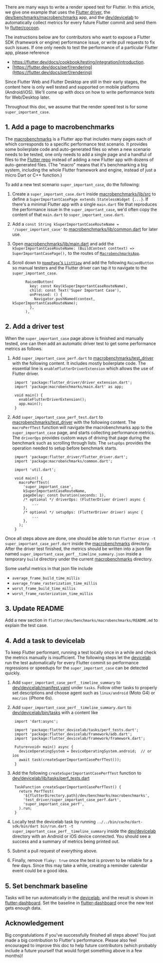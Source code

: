 There are many ways to write a render speed test for Flutter. In this article, we give one example that uses the [Flutter driver][flutter_driver], the [dev/benchmarks/macrobenchmarks][macrobenchmarks] app, and the [dev/devicelab][devicelab] to automatically collect metrics for every future Flutter commit and send them to [flutter/cocoon][cocoon].

The instructions below are for contributors who want to expose a Flutter SDK (framework or engine) performance issue, or write pull requests to fix such issues. If one only needs to test the performance of a particular Flutter app, please reference 
- https://flutter.dev/docs/cookbook/testing/integration/introduction.
- [https://flutter.dev/docs/perf/rendering](https://flutter.dev/docs/perf/rendering)

Since Flutter Web and Flutter Desktop are still in their early stages, the content here is only well tested and supported on mobile platforms (Android/iOS). We'll come up with docs on how to write performance tests for Web/Desktop later.

Throughout this doc, we assume that the render speed test is for some `super_important_case`.

## 1. Add a page to macrobenchmarks

The [macrobenchmarks][] is a Flutter app that includes many pages each of which corresponds to a specific performance test scenario. It provides some boilerplate code and auto-generated files so when a new scenario needs to be tested, one only needs to add a single page and a handful of files to the [Flutter repo][flutter_repo] instead of adding a new Flutter app with dozens of auto-generated files. (The "macro" means that it's benchmarking a big system, including the whole Flutter framework and engine, instead of just a micro Dart or C++ function.)

To add a new test scenario `super_important_case`, do the following:

1. Create a `super_important_case.dart` inside [macrobenchmarks/lib/src][] to define a `SuperImportantCasePage extends StatelessWidget {...}`.  If there's a minimal Flutter app with a single `main.dart` file that reproduces the performance issue in the `super_important_case`, we'd often copy the content of that `main.dart` to `super_important_case.dart`.
2. Add a `const String kSuperImportantCaseRouteName = '/super_important_case'` to [macrobenchmarks/lib/common.dart][] for later use.
3. Open [macrobenchmarks/lib/main.dart][] and add the `kSuperImportantCaseRouteName: (BuildContext conttext) => SuperImportantCasePage(),` to the routes of [`MacrobenchmarksApp`][].
4. Scroll down to [`HomePage`'s `ListView`][] and add the following `RaisedButton` so manual testers and the Flutter driver can tap it to navigate to the `super_important_case`.

			 RaisedButton(
			   key: const Key(kSuperImportantCaseRouteName),
			   child: const Text('Super Important Case'),
			   onPressed: () {
			     Navigator.pushNamed(context, kSuperImportantCaseRouteName);
			   },
			 ),

## 2. Add a driver test

When the `super_important_case` page above is finished and manually tested, one can then add an automatic driver test to get some performance metrics as follows.

1. Add `super_important_case_perf.dart` to [macrobenchmarks/test_driver][] with the following content. It includes mostly boilerplate code. The essential line is `enableFlutterDriverExtension` which allows the use of Flutter driver.

		import 'package:flutter_driver/driver_extension.dart';
		import 'package:macrobenchmarks/main.dart' as app;

		void main() {
		  enableFlutterDriverExtension();
		  app.main();
		}

2. Add `super_important_case_perf_test.dart` to [macrobenchmarks/test_driver][] with the following content. The `macroPerfTest` function will navigate the macrobenchmarks app to the `super_important_case` page, and starts collecting performance metrics. The `driverOps` provides custom ways of driving that page during the benchmark such as scrolling through lists. The `setupOps` provides the operation needed to setup before benchmark starts. 

		import 'package:flutter_driver/flutter_driver.dart';
		import 'package:macrobenchmarks/common.dart';

		import 'util.dart';

		void main() {
		  macroPerfTest(
		    'super_important_case',
		    kSuperImportantCaseRouteName,
		    pageDelay: const Duration(seconds: 1),
		    /* optional */ driverOps: (FlutterDriver driver) async {
				...
		    }, 
		    /* optional */ setupOps: (FlutterDriver driver) async {
				...
		    }, 
		  );
		}


Once all steps above are done, one should be able to run `flutter drive -t super_important_case_perf.dart` inside the [macrobenchmarks][] directory. After the driver test finished, the metrics should be written into a json file named `super_important_case_perf__timeline_summary.json` inside a temporary `build` directory under the current [macrobenchmarks][] directory.


<!--- TODO explain what these metrics mean in the future -->
Some useful metrics in that json file include
- `average_frame_build_time_millis`
- `average_frame_rasterization_time_millis`
- `worst_frame_build_time_millis`
- `worst_frame_rasterization_time_millis`

## 3. Update README

Add a new section in `flutter/dev/benchmarks/macrobenchmarks/README.md` to explain the test case. 

## 4. Add a task to devicelab

To keep Flutter performant, running a test locally once in a while and check the metrics manually is insufficient. The following steps let the [devicelab][] run the test automatically for every Flutter commit so performance regressions or speedups for the `super_important_case` can be detected quickly.

1. Add `super_important_case_perf__timeline_summary` to [dev/devicelab/manifest.yaml][] under `tasks`. Follow other tasks to properly set descriptions and choose agent such as `linux/android` (Moto G4) or `mac/ios` (iPhone 6s).

2. Add `super_important_case_perf__timeline_summary.dart` to [dev/devicelab/bin/tasks][] with a content like

		import 'dart:async';

		import 'package:flutter_devicelab/tasks/perf_tests.dart';
		import 'package:flutter_devicelab/framework/adb.dart';
		import 'package:flutter_devicelab/framework/framework.dart';

		Future<void> main() async {
		  deviceOperatingSystem = DeviceOperatingSystem.android;  // or ios
		  await task(createSuperImportantCasePerfTest());
		}

3. Add the following `createSuperImportantCasePerfTest` function to [dev/devicelab/lib/tasks/perf_tests.dart][]

		TaskFunction createSuperImportantCasePerfTest() {
		  return PerfTest(
		    '${flutterDirectory.path}/dev/benchmarks/macrobenchmarks',
		    'test_driver/super_important_case_perf.dart',
		    'super_important_case_perf',
		  ).run;
		}

4. Locally test the devicelab task by running `../../bin/cache/dart-sdk/bin/dart bin/run.dart -t super_important_case_perf__timeline_summary` inside the [dev/devicelab][devicelab] directory with an Android or iOS device connected. You should see a success and a summary of metrics being printed out.

5. Submit a pull request of everything above.

6. Finally, remove `flaky: true` once the test is proven to be reliable for a few days. Since this may take a while, creating a reminder calendar event could be a good idea.

## 5. Set benchmark baseline

Tasks will be run automatically in the [devicelab], and the result is shown in [flutter-dashboard]. Set the baseline in [flutter-dashboard] once the new test gets enough data. 

## Acknowledgement

Big congratulations if you've successfully finished all steps above! You just made a big contribution to Flutter's performance. Please also feel encouraged to improve this doc to help future contributors (which probably include a future yourself that would forget something above in a few months)!

<!-- Reference links below -->
[flutter_driver]: https://github.com/flutter/flutter/tree/master/packages/flutter_driver

[macrobenchmarks]: https://github.com/flutter/flutter/tree/master/dev/benchmarks/macrobenchmarks

[cocoon]: https://github.com/flutter/cocoon

[devicelab]: https://github.com/flutter/flutter/tree/master/dev/devicelab

[dev/devicelab/manifest.yaml]: https://github.com/flutter/flutter/tree/master/dev/devicelab/manifest.yaml

[flutter_repo]: https://github.com/flutter/flutter

[macrobenchmarks/lib/src]: https://github.com/flutter/flutter/tree/master/dev/benchmarks/macrobenchmarks/lib/src

[macrobenchmarks/lib/common.dart]: https://github.com/flutter/flutter/tree/master/dev/benchmarks/macrobenchmarks/lib/common.dart

[macrobenchmarks/lib/main.dart]: https://github.com/flutter/flutter/tree/master/dev/benchmarks/macrobenchmarks/lib/main.dart

[`MacrobenchmarksApp`]: https://github.com/flutter/flutter/blob/94b7ff241e6e5445b7f30215a777eb4971311797/dev/benchmarks/macrobenchmarks/lib/main.dart#L24

[`HomePage`'s `ListView`]: https://github.com/flutter/flutter/blob/94b7ff241e6e5445b7f30215a777eb4971311797/dev/benchmarks/macrobenchmarks/lib/main.dart#L58

[macrobenchmarks/test_driver]: https://github.com/flutter/flutter/tree/master/dev/benchmarks/macrobenchmarks/test_driver

[dev/devicelab/bin/tasks]: https://github.com/flutter/flutter/tree/master/dev/devicelab/bin/tasks

[dev/devicelab/lib/tasks/perf_tests.dart]: https://github.com/flutter/flutter/tree/master/dev/devicelab/lib/tasks/perf_tests.dart

[flutter-dashboard]: https://flutter-dashboard.appspot.com/benchmarks.html